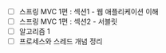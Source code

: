 - [ ] 스프링 MVC 1편 : 섹션1 - 웹 애플리케이션 이해 
- [ ] 스프링 MVC 1편 : 섹션2 - 서블릿 
- [ ] 알고리즘 1
- [ ] 프로세스와 스레드 개념 정리 